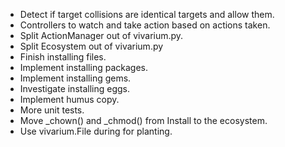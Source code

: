 * Detect if target collisions are identical targets and allow them.
* Controllers to watch and take action based on actions taken.
* Split ActionManager out of vivarium.py.
* Split Ecosystem out of vivarium.py
* Finish installing files.
* Implement installing packages.
* Implement installing gems.
* Investigate installing eggs.
* Implement humus copy.
* More unit tests.
* Move _chown() and _chmod() from Install to the ecosystem.
* Use vivarium.File during for planting.
